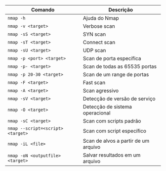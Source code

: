 | **Comando** | **Descrição** |
| --------------|-------------------|
| `nmap -h` | Ajuda do Nmap |
| `nmap -v <target>` | Verbose scan |
| `nmap -sS <target>` | SYN scan |
| `nmap -sT <target>` | Connect scan |
| `nmap -sU <target>` | UDP scan |
| `nmap -p <port> <target>` | Scan de porta específica |
| `nmap -p- <target>` | Scan de todas as 65535 portas |
| `nmap -p 20-30 <target>` | Scan de um range de portas |
| `nmap -F <target>` | Fast scan |
| `nmap -A <target>` | Scan agressivo |
| `nmap -sV <target>` | Detecção de versão de serviço |
| `nmap -O <target>` | Detecção de sistema operacional |
| `nmap -sC <target>` | Scan com scripts padrão |
| `nmap --script=<script> <target>` | Scan com script específico |
| `nmap -iL <file>` | Scan de alvos a partir de um arquivo |
| `nmap -oN <outputfile> <target>` | Salvar resultados em um arquivo |

